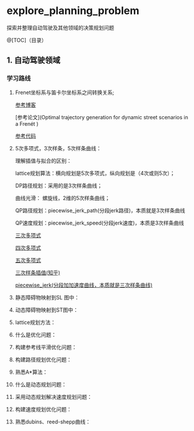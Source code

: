 # explore_planning_problem
探索并整理自动驾驶及其他领域的决策规划问题

@[TOC]（目录）

## 1. 自动驾驶领域

### 学习路线

1. Frenet坐标系与笛卡尔坐标系之间转换关系;

   [参考博客](https://blog.csdn.net/qq_36458461/article/details/111935614)

   [参考论文](Optimal trajectory generation for dynamic street scenarios in a Frenét )

   [参考代码](https://github.com/ApolloAuto/apollo/blob/master/modules/planning/common/path/frenet_frame_path.cpp)

2. 5次多项式，3次样条，5次样条曲线：

   理解插值与拟合的区别：

   lattice规划算法：横向规划是5次多项式，纵向规划是（4次或则5次）；

   DP路径规划：采用的是3次样条曲线；

   曲线光滑：    螺旋线，2维的5次样条曲线；

   QP路径规划：piecewise_jerk_path(分段jerk路径)，本质就是3次样条曲线

   QP速度规划：piecewise_jerk_speed(分段jerk速度)，本质是3次样条曲线

   [三次多项式](https://github.com/ApolloAuto/apollo/blob/master/modules/planning/math/curve1d/cubic_polynomial_curve1d.h)

   [四次多项式](https://github.com/ApolloAuto/apollo/blob/master/modules/planning/math/curve1d/quartic_polynomial_curve1d.h)

   [五次多项式](https://github.com/ApolloAuto/apollo/blob/master/modules/planning/math/curve1d/quintic_polynomial_curve1d.h)

   [三次样条插值(知乎)](https://zhuanlan.zhihu.com/p/62860859)

   [piecewise_jerk(分段加加速度曲线，本质就是三次样条曲线)](https://github.com/ApolloAuto/apollo/blob/master/modules/planning/common/trajectory1d/piecewise_trajectory1d.h)

   

3. 静态障碍物映射到SL 图中：

4. 动态障碍物映射到ST图中：

5. lattice规划方法：

6. 什么是优化问题：

7. 构建参考线平滑优化问题：

8. 构建路径规划优化问题：

9. 熟悉A*算法：

10. 什么是动态规划问题：

11. 采用动态规划解决速度规划问题：

12. 构建速度规划优化问题：

13. 熟悉dubins、reed-shepp曲线：
